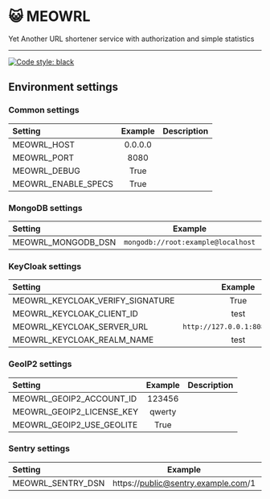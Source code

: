😺 MEOWRL
===

Yet Another URL shortener service with authorization and simple statistics

---

[![Code style: black](https://img.shields.io/badge/code%20style-black-000000.svg)](https://github.com/psf/black)

## Environment settings

### Common settings

| Setting | Example | Description | 
| :--- | :---: | :--- |  
| MEOWRL_HOST | 0.0.0.0 | | 
| MEOWRL_PORT | 8080 | |
| MEOWRL_DEBUG | True | | 
| MEOWRL_ENABLE_SPECS | True | |

### MongoDB settings

| Setting | Example | Description | 
| :--- | :---: | :--- |  
| MEOWRL_MONGODB_DSN | `mongodb://root:example@localhost` | | 

### KeyCloak settings

| Setting | Example | Description | 
| :--- | :---: | :--- |  
| MEOWRL_KEYCLOAK_VERIFY_SIGNATURE | True | | 
| MEOWRL_KEYCLOAK_CLIENT_ID | test | | 
| MEOWRL_KEYCLOAK_SERVER_URL | `http://127.0.0.1:8080/auth/` | | 
| MEOWRL_KEYCLOAK_REALM_NAME | test | | 

### GeoIP2 settings

| Setting | Example | Description | 
| :--- | :---: | :--- |  
| MEOWRL_GEOIP2_ACCOUNT_ID | 123456 | | 
| MEOWRL_GEOIP2_LICENSE_KEY | qwerty | | 
| MEOWRL_GEOIP2_USE_GEOLITE | True | | 

### Sentry settings

| Setting | Example | Description | 
| :--- | :---: | :--- |  
| MEOWRL_SENTRY_DSN | https://public@sentry.example.com/1 | |  
